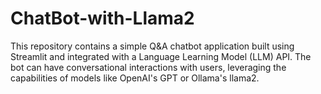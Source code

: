# ChatBot-with-Llama2
This repository contains a simple Q&amp;A chatbot application built using Streamlit and integrated with a Language Learning Model (LLM) API. The bot can have conversational interactions with users, leveraging the capabilities of models like OpenAI's GPT or Ollama's llama2.
